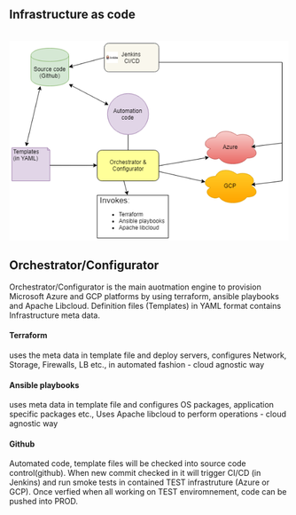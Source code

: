 <h2>Infrastructure as code</h2>

&nbsp; &nbsp;![alt text](https://github.com/hgolla-repos/kube-demo/blob/master/Orchestrator.png)


<h2>Orchestrator/Configurator</h2>
Orchestrator/Configurator is the main auotmation engine to provision Microsoft Azure and GCP platforms by using terraform, ansible playbooks and Apache Libcloud. Definition files (Templates) in YAML  format contains Infrastructure meta data.

<h4> Terraform </h4> uses the meta data in template file and deploy servers, configures Network, Storage, Firewalls, LB etc., in automated fashion - cloud agnostic way
<h4> Ansible playbooks </h4> uses meta data in template file and configures OS packages, application specific packages etc., Uses Apache libcloud to perform operations - cloud agnostic way
<h4> Github </h4>
Automated code, template files will be checked into source code control(github). When new commit checked in it will trigger CI/CD (in Jenkins) and run smoke tests in contained TEST infrastruture (Azure or GCP). Once verfied when all working on TEST enviromnement, code can be pushed into PROD. 


